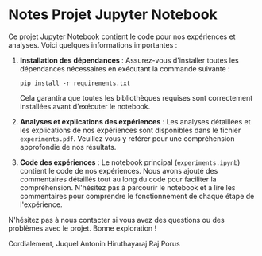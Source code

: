 # Notes Projet Jupyter Notebook

Ce projet Jupyter Notebook contient le code pour nos expériences et analyses. Voici quelques informations importantes :

1. **Installation des dépendances** :
   Assurez-vous d'installer toutes les dépendances nécessaires en exécutant la commande suivante :
   ```
   pip install -r requirements.txt
   ```
   Cela garantira que toutes les bibliothèques requises sont correctement installées avant d'exécuter le notebook.

2. **Analyses et explications des expériences** :
   Les analyses détaillées et les explications de nos expériences sont disponibles dans le fichier `experiments.pdf`. Veuillez vous y référer pour une compréhension approfondie de nos résultats.

3. **Code des expériences** :
   Le notebook principal (`experiments.ipynb`) contient le code de nos expériences. Nous avons ajouté des commentaires détaillés tout au long du code pour faciliter la compréhension. N'hésitez pas à parcourir le notebook et à lire les commentaires pour comprendre le fonctionnement de chaque étape de l'expérience.

N'hésitez pas à nous contacter si vous avez des questions ou des problèmes avec le projet. Bonne exploration !

Cordialement,
Juquel Antonin
Hiruthayaraj Raj Porus